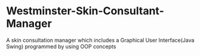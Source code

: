 # Westminster-Skin-Consultant-Manager
A skin consultation manager which includes a Graphical User Interface(Java Swing) programmed by using OOP concepts
